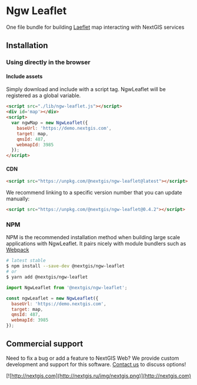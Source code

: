 # Ngw Leaflet

One file bundle for building [Laeflet](https://leafletjs.com/) map interacting with NextGIS services

## Installation

### Using directly in the browser

#### Include assets

Simply download and include with a script tag. NgwLeaflet will be registered as a global variable.

```html
<script src="./lib/ngw-leaflet.js"></script>
<div id='map'></div>
<script>
  var ngwMap = new NgwLeaflet({
    baseUrl: 'https://demo.nextgis.com',
    target: map,
    qmsId: 487,
    webmapId: 3985
  });
</script>
```

#### CDN

```html
<script src="https://unpkg.com/@nextgis/ngw-leaflet@latest"></script>
```

We recommend linking to a specific version number that you can update manually:

```html
<script src="https://unpkg.com/@nextgis/ngw-leaflet@0.4.2"></script>
```

### NPM

NPM is the recommended installation method when building large scale applications with NgwLeaflet. It pairs nicely with module bundlers such as [Webpack](https://webpack.js.org/)

```bash
# latest stable
$ npm install --save-dev @nextgis/ngw-leaflet
# or
$ yarn add @nextgis/ngw-leaflet
```

```js
import NgwLeaflet from '@nextgis/ngw-leaflet';

const ngwLeaflet = new NgwLeaflet({
  baseUrl: 'https://demo.nextgis.com',
  target: map,
  qmsId: 487,
  webmapId: 3985
});

```

## Commercial support

Need to fix a bug or add a feature to NextGIS Web? We provide custom development and support for this software. [Contact us](http://nextgis.com/contact/) to discuss options!

[![http://nextgis.com](http://nextgis.ru/img/nextgis.png)](http://nextgis.com)

